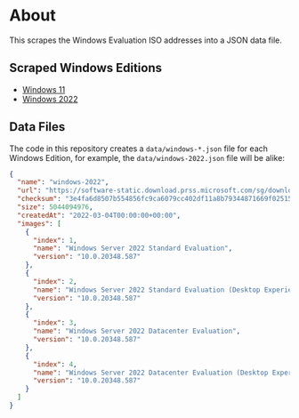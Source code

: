 # About

This scrapes the Windows Evaluation ISO addresses into a JSON data file.

## Scraped Windows Editions

* [Windows 11](https://www.microsoft.com/en-us/evalcenter/evaluate-windows-11-enterprise)
* [Windows 2022](https://www.microsoft.com/en-us/evalcenter/evaluate-windows-server-2022)

## Data Files

The code in this repository creates a `data/windows-*.json` file for each Windows Edition, for example, the `data/windows-2022.json` file will be alike:

```json
{
  "name": "windows-2022",
  "url": "https://software-static.download.prss.microsoft.com/sg/download/888969d5-f34g-4e03-ac9d-1f9786c66749/SERVER_EVAL_x64FRE_en-us.iso",
  "checksum": "3e4fa6d8507b554856fc9ca6079cc402df11a8b79344871669f0251535255325",
  "size": 5044094976,
  "createdAt": "2022-03-04T00:00:00+00:00",
  "images": [
    {
      "index": 1,
      "name": "Windows Server 2022 Standard Evaluation",
      "version": "10.0.20348.587"
    },
    {
      "index": 2,
      "name": "Windows Server 2022 Standard Evaluation (Desktop Experience)",
      "version": "10.0.20348.587"
    },
    {
      "index": 3,
      "name": "Windows Server 2022 Datacenter Evaluation",
      "version": "10.0.20348.587"
    },
    {
      "index": 4,
      "name": "Windows Server 2022 Datacenter Evaluation (Desktop Experience)",
      "version": "10.0.20348.587"
    }
  ]
}
```
